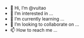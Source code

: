 - 👋 Hi, I’m @vuitao
- 👀 I’m interested in ...
- 🌱 I’m currently learning ...
- 💞️ I’m looking to collaborate on ...
- 📫 How to reach me ...

<!---
vuitao/vuitao is a ✨ special ✨ repository because its `README.md` (this file) appears on your GitHub profile.
You can click the Preview link to take a look at your changes.
--->
